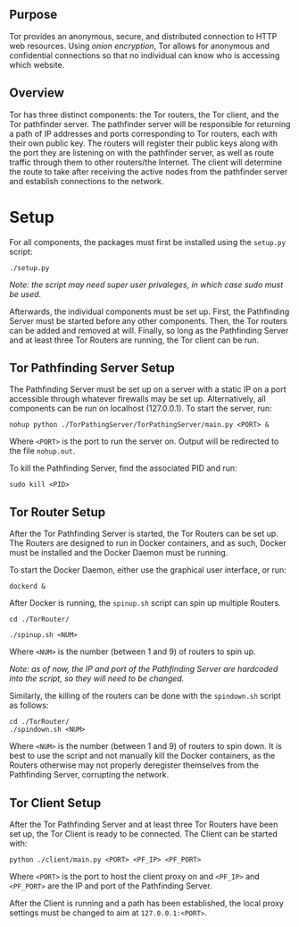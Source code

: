 ## Purpose
Tor provides an anonymous, secure, and distributed connection to HTTP web resources.
Using _onion encryption_, Tor allows for anonymous and confidential connections
so that no individual can know who is accessing which website.

## Overview

Tor has three distinct components: the Tor routers,
the Tor client, and the Tor pathfinder server. The pathfinder server will
be responsible for returning a path of IP addresses and ports corresponding
to Tor routers, each with their own public key. The routers will register
their public keys along with the port they are listening on with the pathfinder
server, as well as route traffic through them to other routers/the Internet.
The client will determine the route to take after receiving the active nodes
from the pathfinder server and establish connections to the network.

# Setup

For all components, the packages must first be installed using the `setup.py` script:

```
./setup.py
```

_*Note: the script may need super user privaleges, in which case sudo must be used.*_


Afterwards, the individual components must be set up. First, the Pathfinding
Server must be started before any other components. Then, the Tor routers
can be added and removed at will. Finally, so long as the Pathfinding Server
and at least three Tor Routers are running, the Tor client can be run.


## Tor Pathfinding Server Setup

The Pathfinding Server must be set up on a server with a static IP on a port
accessible through whatever firewalls may be set up. Alternatively, all components
can be run on localhost (127.0.0.1). To start the server, run:

```
nohup python ./TorPathingServer/TorPathingServer/main.py <PORT> &
```

Where `<PORT>` is the port to run the server on. Output will be redirected to
the file `nohup.out`.

To kill the Pathfinding Server, find the associated PID and run:

```
sudo kill <PID>
```


## Tor Router Setup

After the Tor Pathfinding Server is started, the Tor Routers can be set up.
The Routers are designed to run in Docker containers, and as such, Docker
must be installed and the Docker Daemon must be running.

To start the Docker Daemon, either use the graphical user interface, or run:

```
dockerd &
```

After Docker is running, the `spinup.sh` script can spin up multiple Routers.


```
cd ./TorRouter/

./spinup.sh <NUM>
```

Where `<NUM>` is the number (between 1 and 9) of routers to spin up.

_*Note: as of now, the IP and port of the Pathfinding Server are hardcoded into
the script, so they will need to be changed.*_

Similarly, the killing of the routers can be done with the `spindown.sh` script as
follows:

```
cd ./TorRouter/
./spindown.sh <NUM>
```

Where `<NUM>` is the number (between 1 and 9) of routers to spin down. It is best to
use the script and not manually kill the Docker containers, as the Routers otherwise
may not properly deregister themselves from the Pathfinding Server, corrupting
the network.


## Tor Client Setup

After the Tor Pathfinding Server and at least three Tor Routers have been set up,
the Tor Client is ready to be connected. The Client can be started with:

```
python ./client/main.py <PORT> <PF_IP> <PF_PORT>
```

Where `<PORT>` is the port to host the client proxy on and `<PF_IP>` and `<PF_PORT>`
are the IP and port of the Pathfinding Server.

After the Client is running and a path has been established, the local proxy
settings must be changed to aim at `127.0.0.1:<PORT>`.